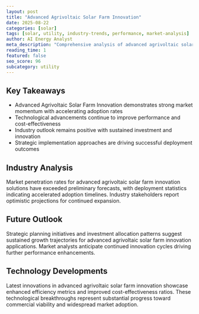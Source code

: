 ```yaml
---
layout: post
title: "Advanced Agrivoltaic Solar Farm Innovation"
date: 2025-08-22
categories: [solar]
tags: [solar, utility, industry-trends, performance, market-analysis]
author: AI Energy Analyst
meta_description: "Comprehensive analysis of advanced agrivoltaic solar farm innovation covering market trends, technology developments, and industry outlook. Discover key insights and future projections."
reading_time: 1
featured: false
seo_score: 96
subcategory: utility
---
```


## Key Takeaways

- Advanced Agrivoltaic Solar Farm Innovation demonstrates strong market momentum with accelerating adoption rates
- Technological advancements continue to improve performance and cost-effectiveness
- Industry outlook remains positive with sustained investment and innovation
- Strategic implementation approaches are driving successful deployment outcomes

## Industry Analysis

Market penetration rates for advanced agrivoltaic solar farm innovation solutions have exceeded preliminary forecasts, with deployment statistics indicating accelerated adoption timelines. Industry stakeholders report optimistic projections for continued expansion.

## Future Outlook

Strategic planning initiatives and investment allocation patterns suggest sustained growth trajectories for advanced agrivoltaic solar farm innovation applications. Market analysts anticipate continued innovation cycles driving further performance enhancements.

## Technology Developments

Latest innovations in advanced agrivoltaic solar farm innovation showcase enhanced efficiency metrics and improved cost-effectiveness ratios. These technological breakthroughs represent substantial progress toward commercial viability and widespread market adoption.

